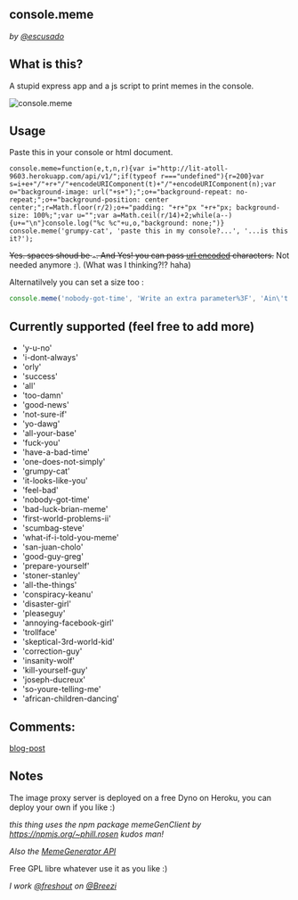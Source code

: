 ## console.meme
*by [@escusado](https://twitter.com/escusado)*

## What is this?
A stupid express app and a js script to print memes in the console.

![console.meme](http://i.imgur.com/0fh8eZk.png)

## Usage
Paste this in your console or html document.
```
console.meme=function(e,t,n,r){var i="http://lit-atoll-9603.herokuapp.com/api/v1/";if(typeof r==="undefined"){r=200}var s=i+e+"/"+r+"/"+encodeURIComponent(t)+"/"+encodeURIComponent(n);var o="background-image: url("+s+");";o+="background-repeat: no-repeat;";o+="background-position: center center;";r=Math.floor(r/2);o+="padding: "+r+"px "+r+"px; background-size: 100%;";var u="";var a=Math.ceil(r/14)+2;while(a--){u+="\n"}console.log("%c %c"+u,o,"background: none;")}
console.meme('grumpy-cat', 'paste this in my console?...', '...is this it?');
```
<strike>Yes. spaces shoud be `-`. And Yes! you can pass [url encoded](http://meyerweb.com/eric/tools/dencoder/) characters.</strike>
Not needed anymore :). (What was I thinking?!? haha)

Alternatilvely you can set a size too :
``` javascript
console.meme('nobody-got-time', 'Write an extra parameter%3F', 'Ain\'t Nobody got time fo that', 300);
```

## Currently supported (feel free to add more)
* 'y-u-no'
* 'i-dont-always'
* 'orly'
* 'success'
* 'all'
* 'too-damn'
* 'good-news'
* 'not-sure-if'
* 'yo-dawg'
* 'all-your-base'
* 'fuck-you'
* 'have-a-bad-time'
* 'one-does-not-simply'
* 'grumpy-cat'
* 'it-looks-like-you'
* 'feel-bad'
* 'nobody-got-time'
* 'bad-luck-brian-meme'
* 'first-world-problems-ii'
* 'scumbag-steve'
* 'what-if-i-told-you-meme'
* 'san-juan-cholo'
* 'good-guy-greg'
* 'prepare-yourself'
* 'stoner-stanley'
* 'all-the-things'
* 'conspiracy-keanu'
* 'disaster-girl'
* 'pleaseguy'
* 'annoying-facebook-girl'
* 'trollface'
* 'skeptical-3rd-world-kid'
* 'correction-guy'
* 'insanity-wolf'
* 'kill-yourself-guy'
* 'joseph-ducreux'
* 'so-youre-telling-me'
* 'african-children-dancing'

## Comments:
[blog-post](http://code.toily.mx/console-meme/)

## Notes
The image proxy server is deployed on a free Dyno on Heroku, you can deploy your own if you like :)


*this thing uses the npm package memeGenClient by https://npmjs.org/~phill.rosen kudos man!*

*Also the [MemeGenerator API](http://version1.api.memegenerator.net/)*


Free GPL libre whatever use it as you like :)

*I work [@freshout](http://freshout.us) on [@Breezi](http://breezi.com)*